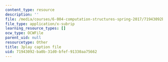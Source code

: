 ```yaml
---
content_type: resource
description: ''
file: /media/courses/6-004-computation-structures-spring-2017/71943092ba0b31d0bfef91330aa75662_nlKV2hX1AZs.srt
file_type: application/x-subrip
learning_resource_types: []
ocw_type: OCWFile
parent_uid: null
resourcetype: Other
title: 3play caption file
uid: 71943092-ba0b-31d0-bfef-91330aa75662
---
```

